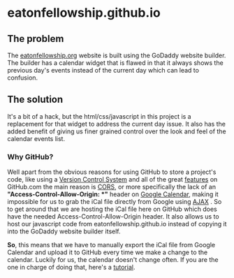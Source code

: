 # eatonfellowship.github.io

## The problem
The [eatonfellowship.org](https://eatonfellowship.org) website is built using the GoDaddy website builder. The builder has a calendar widget that is flawed in that it always shows the previous day's events instead of the current day which can lead to confusion.

## The solution
It's a bit of a hack, but the html/css/javascript in this project is a replacement for that widget to address the current day issue. It also has the added benefit of giving us finer grained control over the look and feel of the calendar events list.

### Why GitHub?
Well apart from the obvious reasons for using GitHub to store a project's code, like using a [Version Control System](https://guides.github.com/introduction/git-handbook) and all of the great [features](https://github.com/features) on GitHub.com the main reason is [CORS](https://en.wikipedia.org/wiki/Cross-origin_resource_sharing), or more specifically the lack of an **"Access-Control-Allow-Origin: \*"** header on [Google Calendar](https://calendar.google.com/calendar/u/0/embed?src=eatonzoom1133@gmail.com&ctz=America/Los_Angeles), making it impossible for us to grab the iCal file directly from Google using [AJAX](https://en.wikipedia.org/wiki/Ajax_%28programming%29) . So to get around that we are hosting the iCal file here on GitHub which does have the needed Access-Control-Allow-Origin header. It also allows us to host our javascript code from eatonfellowship.github.io instead of copying it into the GoDaddy website builder itself.

**So**, this means that we have to manually export the iCal file from Google Calendar and upload it to GitHub every time we make a change to the calendar. Luckily for us, the calendar doesn't change often. If you are the one in charge of doing that, here's a [tutorial](https://docs.google.com/document/d/1y--zvK7W-l8b4DcZpR-s-iL0NtK9ZLwd5Y15x6IYyDY/edit?usp=sharing).
